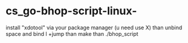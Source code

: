 # cs_go-bhop-script-linux-
install "xdotool" via your package manager (u need use X)
than unbind space and bind l +jump
than make 
than ./bhop_script
